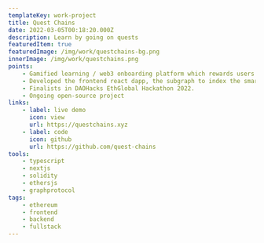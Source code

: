 ```yaml
---
templateKey: work-project
title: Quest Chains
date: 2022-03-05T00:18:20.000Z
description: Learn by going on quests
featuredItem: true
featuredImage: /img/work/questchains-bg.png
innerImage: /img/work/questchains.png
points:
    - Gamified learning / web3 onboarding platform which rewards users through questing.
    - Developed the frontend react dapp, the subgraph to index the smart-contracts, as well as the smart contracts with 100% unit test coverage.
    - Finalists in DAOHacks EthGlobal Hackathon 2022.
    - Ongoing open-source project
links:
    - label: live demo
      icon: view
      url: https://questchains.xyz
    - label: code
      icon: github
      url: https://github.com/quest-chains
tools:
    - typescript
    - nextjs
    - solidity
    - ethersjs
    - graphprotocol
tags:
    - ethereum
    - frontend
    - backend
    - fullstack
---
```

